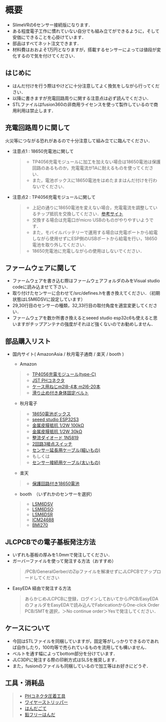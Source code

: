# 概要
* SlimeVRの6センサー接続版になります．
* ある程度電子工作に慣れていない自分でも組み立てができるように，そして安価にできることを心掛けています．
* 部品はすべてネット注文できます．
* 材料費はおおよそ1万円となりますが，搭載するセンサーによっては値段が変化するので気を付けてください．

## はじめに
* はんだ付けを行う際はやけどに十分注意してよく換気をしながら行ってください．
* 以降に書きますが充電回路周りに関する注意点は必ず読んでください．
* STLファイルはfusion360の非商用ライセンスを使って製作しているので商用利用は禁止します．

## 充電回路周りに関して
火災等につながる恐れがあるので十分注意して組み立てに臨んでください．
* 注意点1 : 18650充電池に関して
  > * TP4056充電モジュールに加工を加えない場合は18650電池は保護回路のあるものか，充電電流が1Aに耐えるものを使ってください．
  > * また，電池ボックスに18650電池をはめたままはんだ付けを行わないでください．
* 注意点2 : TP4056充電モジュールに関して
  > * 上記の通りに18650電池を変えない場合，充電電流を調整しているチップ抵抗を交換してください．[参考サイト](https://labo.mycabin.net/electronics-programming/1304/)
  > * 交換する場合は充電口がmicro USBのものがやりやすいようです．
  > * また，モバイルバッテリーで運用する場合は充電ポートから給電しながら使用せずにESP側のUSBポートから給電を行い，18650電池を取り外してください．
  > * 18650充電池に充電しながらの使用はしないでください．

## ファームウェアに関して
* ファームウェアを書き込む際はファームウェアフォルダのみをVisual studio codeに読み込ませて下さい．
* 取り付けたセンサーに合わせて/src/defines.hを書き換えてください．（初期状態はLSM6DSVに設定しています）
* 29,30行目のセンサーの種類，32,33行目の取付角度を適宜変更してください．
* ファームウェアを数か所書き換えるとseeed studio esp32c6も使えると思いますがチップアンテナの強度がそれほど強くないのでお勧めしません．

## 部品購入リスト
* 国内サイト( AmazonAsia / 秋月電子通商 / 楽天 / booth )
  * Amazon
  > * [TP4056充電モジュール(type-C)](https://amzn.asia/d/jdhtNvE)
  > * [JST PHコネクタ](https://www.amazon.co.jp/dp/B08JYNRTS1?ref=ppx_yo2ov_dt_b_fed_asin_title)
  > * [ケース用ねじm2l8-4本 m2l6-20本](https://amzn.asia/d/12LWxDU)
  > * [滑り止め付き身体固定ベルト](https://amzn.asia/d/c1qFxLP)

  * 秋月電子
  > * [18650電池ボックス](https://akizukidenshi.com/catalog/g/g129374/)
  > * [seeed studio ESP32S3](https://akizukidenshi.com/catalog/g/g118078/)
  > * [金属皮膜抵抗 1/2W 100kΩ](https://akizukidenshi.com/catalog/g/g116656/)
  > * [金属皮膜抵抗 1/2W 30kΩ](https://akizukidenshi.com/catalog/g/g116650/)
  > * [整流ダイオード 1N5819](https://akizukidenshi.com/catalog/g/g117244/)
  > * [2回路3接点スイッチ](https://akizukidenshi.com/catalog/g/g115703/)
  > * [センサー延長用ケーブル(細いもの)](https://akizukidenshi.com/catalog/g/g111091/)
  > * もしくは
  > * [センサー接続用ケーブル(太いもの)](https://akizukidenshi.com/catalog/g/g111611/)

  * 楽天
  > * [保護回路付き18650電池](https://item.rakuten.co.jp/3rwebshop/3r-ev18650/)

  * booth　（いずれかのセンサーを選択）
  > * [LSM6DSV](https://shironekya.booth.pm/items/5606882)
  > * [LSM6DSO](https://shironekya.booth.pm/items/6048000)
  > * [LSM6DSR](https://shironekya.booth.pm/items/6098975)
  > * [ICM24688](https://shironekya.booth.pm/items/6053051)
  > * [BMI270](https://shironekya.booth.pm/items/5605683)

## JLCPCBでの電子基板発注方法
* いずれも基板の厚みを1.0mmで発注してください．
* ガーバーファイルを使って発注する方法（おすすめ）
  > /PCB/GeneralGerber/のZipファイルを解凍せずにJLCPCBでアップロードしてください
* EasyEDA 経由で発注する方法
  > あらかじめJLCPCBに登録，ログインしておいてから/PCB/EasyEDAのフォルダをEasyEDAで読み込んでFabricationからOne-click Order PCB/SMTを選択，＞No continue order＞Yesで発注してください．

## ケースについて
* 今回はSTLファイルを同梱していますが，固定等がしっかりできるのであれば自作したり，100均等で売られているものを流用しても構いません．
* ベルトを通す幅によってbottom部分を分けています．
* JLC3DPに発注する際の印刷方式はSLSを推奨します．
* また，fusionのファイルも同梱しているので加工等はお好きにどうぞ．

## 工具・消耗品
> * [PHコネクタ圧着工具](https://amzn.asia/d/fIVv21o)
> * [ワイヤーストリッパー](https://akizukidenshi.com/catalog/g/g129524/)
> * [はんだごて](https://amzn.asia/d/cYUjaue)
> * [鉛フリーはんだ](https://akizukidenshi.com/catalog/g/g129524/)